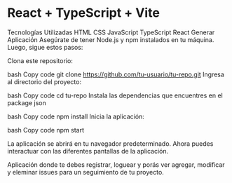 # React + TypeScript + Vite

Tecnologías Utilizadas
HTML
CSS
JavaScript
TypeScript
React
Generar Aplicación
Asegúrate de tener Node.js y npm instalados en tu máquina. Luego, sigue estos pasos:

Clona este repositorio:

bash
Copy code
git clone https://github.com/tu-usuario/tu-repo.git
Ingresa al directorio del proyecto:

bash
Copy code
cd tu-repo
Instala las dependencias que encuentres en el package json

bash
Copy code
npm install
Inicia la aplicación:

bash
Copy code
npm start

La aplicación se abrirá en tu navegador predeterminado. Ahora puedes interactuar con las diferentes pantallas de la aplicación.

Aplicación donde te debes registrar, loguear y porás ver agregar, modificar y eleminar issues para un seguimiento de tu proyecto. 